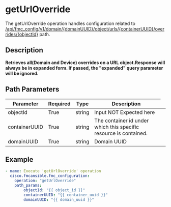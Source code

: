 # getUrlOverride

The getUrlOverride operation handles configuration related to [/api/fmc_config/v1/domain/{domainUUID}/object/urls/{containerUUID}/overrides/{objectId}](/paths//api/fmc_config/v1/domain/{domain_uuid}/object/urls/{container_uuid}/overrides/{object_id}.md) path.&nbsp;
## Description
**Retrieves all(Domain and Device) overrides on a URL object.Response will always be in expanded form. If passed, the "expanded" query parameter will be ignored.**

## Path Parameters
| Parameter | Required | Type | Description |
| --------- | -------- | ---- | ----------- |
| objectId | True | string <td colspan=3> Input NOT Expected here |
| containerUUID | True | string <td colspan=3> The container id under which this specific resource is contained. |
| domainUUID | True | string <td colspan=3> Domain UUID |

## Example
```yaml
- name: Execute 'getUrlOverride' operation
  cisco.fmcansible.fmc_configuration:
    operation: "getUrlOverride"
    path_params:
        objectId: "{{ object_id }}"
        containerUUID: "{{ container_uuid }}"
        domainUUID: "{{ domain_uuid }}"

```